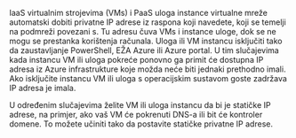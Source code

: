 IaaS virtualnim strojevima (VMs) i PaaS uloga instance virtualne mreže automatski dobiti privatne IP adrese iz raspona koji navedete, koji se temelji na podmreži povezani s. Tu adresu čuva VMs i instance uloge, dok se ne mogu se prestanka korištenja računala. Uloga ili VM instancu isključiti tako da zaustavljanje PowerShell, EŽA Azure ili Azure portal. U tim slučajevima kada instancu VM ili uloga pokreće ponovno ga primit će dostupna IP adresa iz Azure infrastrukture koje možda neće biti jednaki prethodno imali. Ako isključite instancu VM ili uloga s operacijskim sustavom goste zadržava IP adresa je imala.  

U određenim slučajevima želite VM ili uloga instancu da bi je statičke IP adrese, na primjer, ako vaš VM će pokrenuti DNS-a ili bit će kontroler domene. To možete učiniti tako da postavite statičke privatne IP adrese.